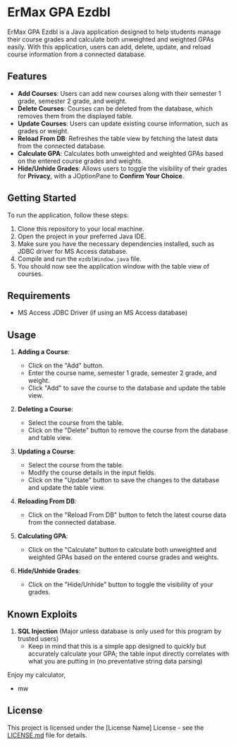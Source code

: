 # ErMax GPA Ezdbl

ErMax GPA Ezdbl is a Java application designed to help students manage their course grades and calculate both unweighted and weighted GPAs easily. With this application, users can add, delete, update, and reload course information from a connected database.

## Features

- **Add Courses**: Users can add new courses along with their semester 1 grade, semester 2 grade, and weight.
- **Delete Courses**: Courses can be deleted from the database, which removes them from the displayed table.
- **Update Courses**: Users can update existing course information, such as grades or weight.
- **Reload From DB**: Refreshes the table view by fetching the latest data from the connected database.
- **Calculate GPA**: Calculates both unweighted and weighted GPAs based on the entered course grades and weights.
- **Hide/Unhide Grades**: Allows users to toggle the visibility of their grades for **Privacy**, with a JOptionPane to **Confirm Your Choice**.

## Getting Started

To run the application, follow these steps:

1. Clone this repository to your local machine.
2. Open the project in your preferred Java IDE.
3. Make sure you have the necessary dependencies installed, such as JDBC driver for MS Access database.
4. Compile and run the `ezdblWindow.java` file.
5. You should now see the application window with the table view of courses.

## Requirements
- MS Access JDBC Driver (if using an MS Access database)

## Usage

1. **Adding a Course**:
   - Click on the "Add" button.
   - Enter the course name, semester 1 grade, semester 2 grade, and weight.
   - Click "Add" to save the course to the database and update the table view.

2. **Deleting a Course**:
   - Select the course from the table.
   - Click on the "Delete" button to remove the course from the database and table view.

3. **Updating a Course**:
   - Select the course from the table.
   - Modify the course details in the input fields.
   - Click on the "Update" button to save the changes to the database and update the table view.

4. **Reloading From DB**:
   - Click on the "Reload From DB" button to fetch the latest course data from the connected database.

5. **Calculating GPA**:
   - Click on the "Calculate" button to calculate both unweighted and weighted GPAs based on the entered course grades and weights.

6. **Hide/Unhide Grades**:
   - Click on the "Hide/Unhide" button to toggle the visibility of your grades.

## Known Exploits

1. **SQL Injection** (Major unless database is only used for this program by trusted users)
   - Keep in mind that this is a simple app designed to quickly but accurately calculate your GPA; the table input directly correlates with what you are putting in (no preventative string data parsing)

Enjoy my calculator,

- mw

## License

This project is licensed under the [License Name] License - see the [LICENSE.md](LICENSE.md) file for details.
